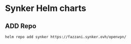 # Synker Helm charts

## ADD Repo

```bash
helm repo add synker https://fazzani.synker.ovh/openvpn/
```

